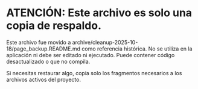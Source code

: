 # ATENCIÓN: Este archivo es solo una copia de respaldo.

Este archivo fue movido a archive/cleanup-2025-10-18/page_backup.README.md como referencia histórica. No se utiliza en la aplicación ni debe ser editado ni ejecutado. Puede contener código desactualizado o que no compila.

Si necesitas restaurar algo, copia solo los fragmentos necesarios a los archivos activos del proyecto.
